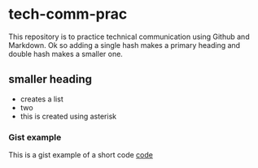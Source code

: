 # tech-comm-prac
This repository is to practice technical communication using Github and Markdown. Ok so adding a single hash makes a primary heading and double hash makes a smaller one.

## smaller heading

* creates a list
* two
* this is created using asterisk


### Gist example

This is a gist example of a short code [code](https://gist.github.com/bibhudh/a32cee1b1b195d1c7a1f139fdb63155b)


